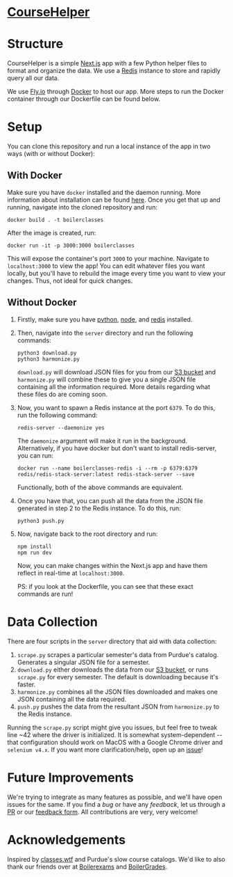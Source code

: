 # [CourseHelper](https://www.boilerclasses.com/)




# Structure
CourseHelper is a simple [Next.js](https://nextjs.org/) app with a few Python helper files to format and organize the data. We use a [Redis](https://redis.io/) instance to store and rapidly query all our data. 

We use [Fly.io](https://fly.io/) through [Docker](https://www.docker.com/) to host our app. More steps to run the Docker container through our Dockerfile can be found below. 

# Setup
You can clone this repository and run a local instance of the app in two ways (with or without Docker):

## With Docker
Make sure you have `docker` installed and the daemon running. More information about installation can be found [here](https://docs.docker.com/get-docker/). Once you get that up and running, navigate into the cloned repository and run:

```
docker build . -t boilerclasses
```
After the image is created, run:
```
docker run -it -p 3000:3000 boilerclasses
```
This will expose the container's port `3000` to your machine. Navigate to `localhost:3000` to view the app! You can edit whatever files you want locally, but you'll have to rebuild the image every time you want to view your changes. Thus, not ideal for quick changes.

## Without Docker
1. Firstly, make sure you have [python](https://www.python.org/downloads/), [node](https://nodejs.org/en/download/), and [redis](https://redis.io/docs/install/install-redis/) installed.
2. Then, navigate into the `server` directory and run the following commands:
   ```
   python3 download.py
   python3 harmonize.py
   ```
   `download.py` will download JSON files for you from our [S3 bucket](https://s3.amazonaws.com/boilerclasses) and `harmonize.py` will combine these to give you a single JSON file containing all the information required. More details regarding what these files do are coming soon.  
3. Now, you want to spawn a Redis instance at the port `6379`. To do this, run the following command:
   ```
   redis-server --daemonize yes
   ```
   The `daemonize` argument will make it run in the background. Alternatively, if you have docker but don't want to install redis-server, you can run:
   ```
   docker run --name boilerclasses-redis -i --rm -p 6379:6379 redis/redis-stack-server:latest redis-stack-server --save
   ```
   Functionally, both of the above commands are equivalent. 
5. Once you have that, you can push all the data from the JSON file generated in step 2 to the Redis instance. To do this, run:
   ```
   python3 push.py
   ```
6. Now, navigate back to the root directory and run:
   ```
   npm install
   npm run dev
   ```
   Now, you can make changes within the Next.js app and have them reflect in real-time at `localhost:3000`.

   PS: if you look at the Dockerfile, you can see that these exact commands are run!

# Data Collection

There are four scripts in the `server` directory that aid with data collection:
1. `scrape.py` scrapes a particular semester's data from Purdue's catalog. Generates a singular JSON file for a semester.
3. `download.py` either downloads the data from our [S3 bucket](https://s3.amazonaws.com/boilerclasses), or runs `scrape.py` for every semester. The default is downloading because it's faster.
4. `harmonize.py` combines all the JSON files downloaded and makes one JSON containing all the data required.
5. `push.py` pushes the data from the resultant JSON from `harmonize.py` to the Redis instance.

Running the `scrape.py` script might give you issues, but feel free to tweak line ~42 where the driver is initialized. It is somewhat system-dependent -- that configuration should work on MacOS with a Google Chrome driver and `selenium v4.x`. If you want more clarification/help, open up an [issue](https://github.com/unkn-wn/boilerclasses/issues)!

# Future Improvements
We're trying to integrate as many features as possible, and we'll have open issues for the same. If you find a *bug* or have any *feedback*, let us through a [PR](https://github.com/unkn-wn/boilerclasses/pulls) or our [feedback form](https://docs.google.com/forms/d/e/1FAIpQLScoE5E-G7dbr7-v9dY5S7UeIoojjMTjP_XstLz38GBpib5MPA/viewform). All contributions are very, very welcome!

# Acknowledgements
Inspired by [classes.wtf](https://classes.wtf) and Purdue's slow course catalogs. We'd like to also thank our friends over at [Boilerexams](https://boilerexams.com) and [BoilerGrades](https://boilergrades.com/).
